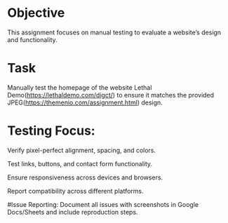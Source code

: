 # Objective
This assignment focuses on manual testing to evaluate a website’s design and functionality.

# Task
Manually test the homepage of the website Lethal Demo(https://lethaldemo.com/digct/) to ensure it matches the provided JPEG(https://themenio.com/assignment.html) design.

# Testing Focus:
Verify pixel-perfect alignment, spacing, and colors.

Test links, buttons, and contact form functionality.

Ensure responsiveness across devices and browsers.

Report compatibility across different platforms.

#Issue Reporting:
Document all issues with screenshots in Google Docs/Sheets and include reproduction steps.
